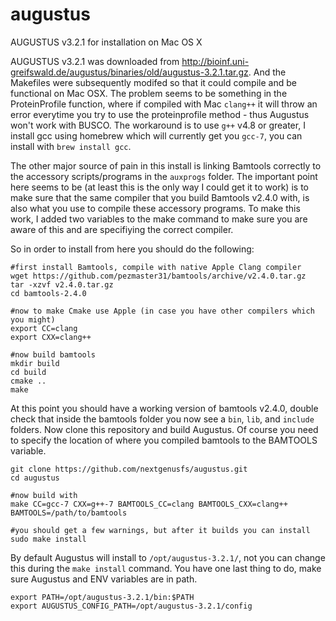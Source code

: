 # augustus
AUGUSTUS v3.2.1 for installation on Mac OS X

AUGUSTUS v3.2.1 was downloaded from http://bioinf.uni-greifswald.de/augustus/binaries/old/augustus-3.2.1.tar.gz. And the Makefiles were subsequently modifed so that it could compile and be functional on Mac OSX.  The problem seems to be something in the ProteinProfile function, where if compiled with Mac `clang++` it will throw an error everytime you try to use the proteinprofile method - thus Augustus won't work with BUSCO.  The workaround is to use `g++` v4.8 or greater, I install gcc using homebrew which will currently get you `gcc-7`, you can install with `brew install gcc`.

The other major source of pain in this install is linking Bamtools correctly to the accessory scripts/programs in the `auxprogs` folder.  The important point here seems to be (at least this is the only way I could get it to work) is to make sure that the same compiler that you build Bamtools v2.4.0 with, is also what you use to compile these accessory programs.  To make this work, I added two variables to the make command to make sure you are aware of this and are specifiying the correct compiler.

So in order to install from here you should do the following:
```
#first install Bamtools, compile with native Apple Clang compiler
wget https://github.com/pezmaster31/bamtools/archive/v2.4.0.tar.gz
tar -xzvf v2.4.0.tar.gz
cd bamtools-2.4.0

#now to make Cmake use Apple (in case you have other compilers which you might)
export CC=clang
export CXX=clang++

#now build bamtools
mkdir build
cd build
cmake ..
make
```
At this point you should have a working version of bamtools v2.4.0, double check that inside the bamtools folder you now see a `bin`, `lib`, and `include` folders. Now clone this repository and build Augustus. Of course you need to specify the location of where you compiled bamtools to the BAMTOOLS variable.
```
git clone https://github.com/nextgenusfs/augustus.git
cd augustus

#now build with 
make CC=gcc-7 CXX=g++-7 BAMTOOLS_CC=clang BAMTOOLS_CXX=clang++ BAMTOOLS=/path/to/bamtools

#you should get a few warnings, but after it builds you can install
sudo make install
```
By default Augustus will install to `/opt/augustus-3.2.1/`, not you can change this during the `make install` command.  You have one last thing to do, make sure Augustus and ENV variables are in path.
```
export PATH=/opt/augustus-3.2.1/bin:$PATH
export AUGUSTUS_CONFIG_PATH=/opt/augustus-3.2.1/config
```
